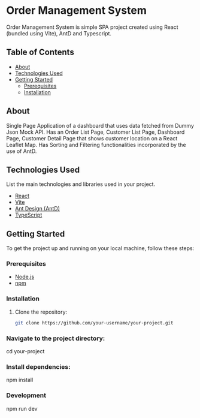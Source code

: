 # Order Management System

Order Management System is simple SPA project created using React (bundled using Vite), AntD and Typescript.

## Table of Contents

- [About](#about)
- [Technologies Used](#technologies-used)
- [Getting Started](#getting-started)
  - [Prerequisites](#prerequisites)
  - [Installation](#installation)

## About

Single Page Application of a dashboard that uses data fetched from Dummy Json Mock API. Has an Order List Page, Customer List Page, Dashboard Page, Customer Detail Page that shows customer location on a React Leaflet Map.
Has Sorting and Filtering functionalities incorporated by the use of AntD.

## Technologies Used

List the main technologies and libraries used in your project.

- [React](https://reactjs.org/)
- [Vite](https://vitejs.dev/)
- [Ant Design (AntD)](https://ant.design/)
- [TypeScript](https://www.typescriptlang.org/)

## Getting Started

To get the project up and running on your local machine, follow these steps:


### Prerequisites

- [Node.js](https://nodejs.org/)
- [npm](https://www.npmjs.com/)

### Installation

1. Clone the repository:

   ```bash
   git clone https://github.com/your-username/your-project.git

### Navigate to the project directory:

   cd your-project

### Install dependencies:

   npm install

### Development

  npm run dev
